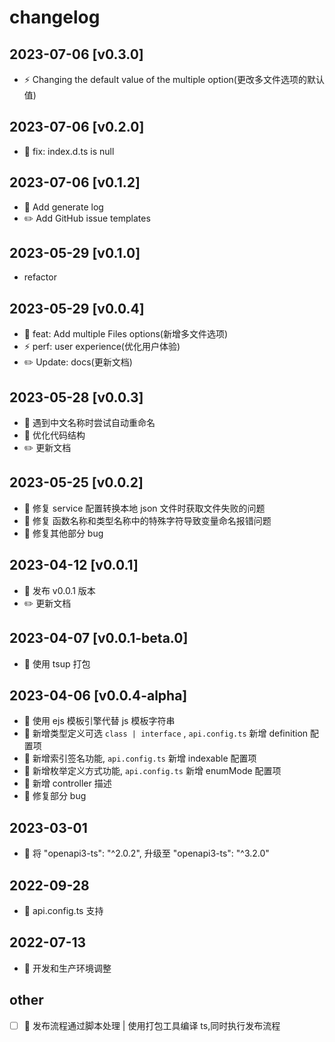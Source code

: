 # changelog

## 2023-07-06 [v0.3.0]

- ⚡️ Changing the default value of the multiple option(更改多文件选项的默认值)

## 2023-07-06 [v0.2.0]

- 🐛 fix: index.d.ts is null

## 2023-07-06 [v0.1.2]

- 💄 Add generate log
- ✏️ Add GitHub issue templates

## 2023-05-29 [v0.1.0]

- refactor

## 2023-05-29 [v0.0.4]

- 🎸 feat: Add multiple Files options(新增多文件选项)
- ⚡️ perf: user experience(优化用户体验)
- ✏️ Update: docs(更新文档)

## 2023-05-28 [v0.0.3]

- 🎸 遇到中文名称时尝试自动重命名
- 💄 优化代码结构
- ✏️ 更新文档

## 2023-05-25 [v0.0.2]

- 🐛 修复 service 配置转换本地 json 文件时获取文件失败的问题
- 🐛 修复 函数名称和类型名称中的特殊字符导致变量命名报错问题
- 🐛 修复其他部分 bug

## 2023-04-12 [v0.0.1]

- 🎸 发布 v0.0.1 版本
- ✏️ 更新文档

## 2023-04-07 [v0.0.1-beta.0]

- 🎸 使用 tsup 打包

## 2023-04-06 [v0.0.4-alpha]

- 🎸 使用 ejs 模板引擎代替 js 模板字符串
- 🎸 新增类型定义可选 `class | interface` , `api.config.ts` 新增 definition 配置项
- 🎸 新增索引签名功能, `api.config.ts` 新增 indexable 配置项
- 🎸 新增枚举定义方式功能, `api.config.ts` 新增 enumMode 配置项
- 🎸 新增 controller 描述
- 🐛 修复部分 bug

## 2023-03-01

- 🚀 将 "openapi3-ts": "^2.0.2", 升级至 "openapi3-ts": "^3.2.0"

## 2022-09-28

- 🚀 api.config.ts 支持

## 2022-07-13

- 🚀 开发和生产环境调整

## other

- [ ] 🚀 发布流程通过脚本处理 | 使用打包工具编译 ts,同时执行发布流程
